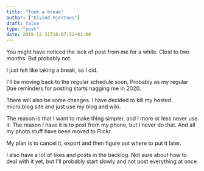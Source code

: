 ```yaml
---
title: "Took a break"
author: ["Eivind Hjertnes"]
draft: false
type: "post"
date: 2019-12-31T16:07:52+01:00
---
```


You might have noticed the lack of post from me for a while. Clost to two months. But probably not.

I just felt like taking a break, so I did.

I'll be moving back to the regular schedule soon. Probably as my regular Due reminders for posting starts nagging me in 2020.

There will also be some changes. I have decided to kill my hosted micro.blog site and just use my blog and wiki.

The reason is that I want to make thing simpler, and I more or less never use it. The reason I have it is to post from my phone, but I never do that. And all my photo stuff have been moved to Flickr.

My plan is to cancel it, export and then figure out where to put it later.

I also have a lot of likes and posts in the backlog. Not sure about how to deal with it yet, but I'll probably start slowly and not post everything at once
